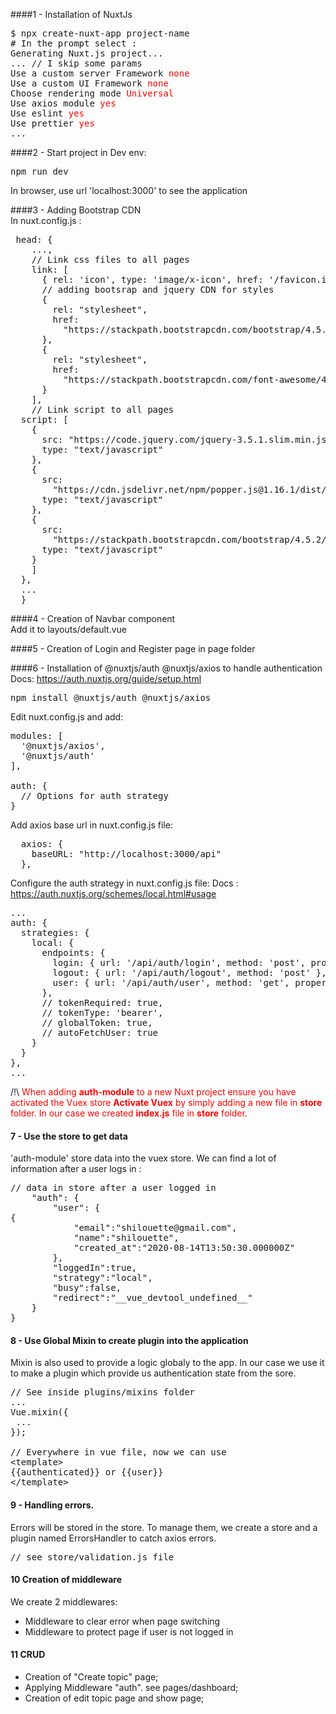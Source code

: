 ####1 - Installation of NuxtJs
<pre>
$ npx create-nuxt-app project-name
# In the prompt select : 
Generating Nuxt.js project...
... // I skip some params
Use a custom server Framework <span style="color:red">none</span>
Use a custom UI Framework <span style="color:red">none</span>
Choose rendering mode <span style="color:red">Universal</span>
Use axios module <span style="color:red">yes</span>
Use eslint <span style="color:red">yes</span>
Use prettier <span style="color:red">yes</span>
...
</pre>

####2 - Start project in Dev env:
<pre>npm run dev</pre>
In browser, use url 'localhost:3000' to see the application

####3 - Adding Bootstrap CDN<br />
In nuxt.config.js :  
<pre>
 head: {
    ...,
    // Link css files to all pages
    link: [
      { rel: 'icon', type: 'image/x-icon', href: '/favicon.ico' },
      // adding bootsrap and jquery CDN for styles
      {
        rel: "stylesheet",
        href:
          "https://stackpath.bootstrapcdn.com/bootstrap/4.5.2/css/bootstrap.min.css"
      },
      {
        rel: "stylesheet",
        href:
          "https://stackpath.bootstrapcdn.com/font-awesome/4.7.0/css/font-awesome.min.css"
      }
    ],
    // Link script to all pages
  script: [
    {
      src: "https://code.jquery.com/jquery-3.5.1.slim.min.js",
      type: "text/javascript"
    },
    {
      src:
        "https://cdn.jsdelivr.net/npm/popper.js@1.16.1/dist/umd/popper.min.js",
      type: "text/javascript"
    },
    {
      src:
        "https://stackpath.bootstrapcdn.com/bootstrap/4.5.2/js/bootstrap.min.js",
      type: "text/javascript"
    }
    ]
  },
  ...
  }
</pre>

####4 - Creation of Navbar component  
Add it to layouts/default.vue

####5 - Creation of Login and Register page in page folder

####6 - Installation of @nuxtjs/auth @nuxtjs/axios to handle authentication
Docs: https://auth.nuxtjs.org/guide/setup.html  
<pre>npm install @nuxtjs/auth @nuxtjs/axios</pre>

Edit nuxt.config.js and add:  
<pre>
modules: [
  '@nuxtjs/axios',
  '@nuxtjs/auth'
],

auth: {
  // Options for auth strategy
}
</pre>
Add axios base url in nuxt.config.js file:  
<pre>
  axios: {
    baseURL: "http://localhost:3000/api"
  },
</pre>

Configure the auth strategy in nuxt.config.js file:
Docs : https://auth.nuxtjs.org/schemes/local.html#usage

<pre>
...
auth: {
  strategies: {
    local: {
      endpoints: {
        login: { url: '/api/auth/login', method: 'post', propertyName: 'token' },
        logout: { url: '/api/auth/logout', method: 'post' },
        user: { url: '/api/auth/user', method: 'get', propertyName: 'user' }
      },
      // tokenRequired: true,
      // tokenType: 'bearer',
      // globalToken: true,
      // autoFetchUser: true
    }
  }
},
...
</pre>

/!\ <span style="color:red">When adding **auth-module** to a new Nuxt project ensure you have activated the Vuex store
**Activate Vuex** by simply adding a new file in **store** folder. In our case we created **index.js** file in **store** folder.</span>

#### 7 - Use the store to get data
'auth-module' store data into the vuex store. We can find a lot of information after a user logs in : 
<pre>
// data in store after a user logged in
    "auth": {
        "user": {
{
            "email":"shilouette@gmail.com",
            "name":"shilouette",
            "created_at":"2020-08-14T13:50:30.000000Z"
        },
        "loggedIn":true,
        "strategy":"local",
        "busy":false,
        "redirect":"__vue_devtool_undefined__"
    }
}
</pre>

#### 8 - Use Global Mixin to create plugin into the application  
Mixin is also used to provide a logic globaly to the app. In our case we use it to make a plugin which provide us authentication state from the sore.
<pre>
// See inside plugins/mixins folder
...
Vue.mixin({
 ...
});

// Everywhere in vue file, now we can use
&lt;template>
{{authenticated}} or {{user}}
&lt;/template>
</pre>

#### 9 - Handling errors.  
Errors will be stored in the store. To manage them, we create a store and a plugin named ErrorsHandler to catch axios errors. 
<pre>
// see store/validation.js file
</pre>

#### 10 Creation of middleware  
We create 2 middlewares:
 - Middleware to clear error when page switching
 - Middleware to protect page if user is not logged in
 
#### 11 CRUD
 - Creation of "Create topic" page;
 - Applying Middleware "auth". see pages/dashboard;
 - Creation of edit topic page and show page;
 
